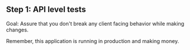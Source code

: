 ## Step 1: API level tests

Goal: Assure that you don't break any client facing behavior while making changes.<!-- .element: class="current-item" -->

Remember, this application is running in production and making money.
